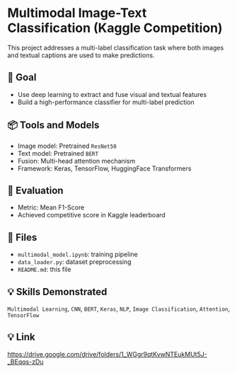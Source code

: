 # Multimodal Image-Text Classification (Kaggle Competition)

This project addresses a multi-label classification task where both images and textual captions are used to make predictions.

## 🎯 Goal
- Use deep learning to extract and fuse visual and textual features
- Build a high-performance classifier for multi-label prediction

## 📦 Tools and Models
- Image model: Pretrained `ResNet50`
- Text model: Pretrained `BERT`
- Fusion: Multi-head attention mechanism
- Framework: Keras, TensorFlow, HuggingFace Transformers

## 🧪 Evaluation
- Metric: Mean F1-Score
- Achieved competitive score in Kaggle leaderboard

## 📁 Files
- `multimodal_model.ipynb`: training pipeline
- `data_loader.py`: dataset preprocessing
- `README.md`: this file

## 💡 Skills Demonstrated
`Multimodal Learning`, `CNN`, `BERT`, `Keras`, `NLP`, `Image Classification`, `Attention`, `TensorFlow`
## 💡 Link
https://drive.google.com/drive/folders/1_WGgr9qtKvwNTEukMUt5J-_BEqqs-zDu

